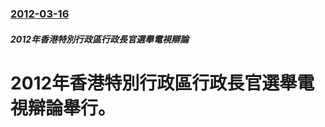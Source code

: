 ### [2012-03-16](/zh/news/2012/03/16/index.md)

##### 2012年香港特別行政區行政長官選舉電視辯論
# 2012年香港特別行政區行政長官選舉電視辯論舉行。




